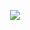 <p style="text-align: center;">
<a href="https://spotify-github-profile.vercel.app/api/view.svg?uid=qtcpc29iz61bjz6cj8byqugwc&redirect=true">
<img src="https://spotify-github-profile.vercel.app/api/view.svg?uid=qtcpc29iz61bjz6cj8byqugwc&cover_image=true&theme=novatorem&bar_color=53b14f&bar_color_cover=false)"/>
</a>
</p>

